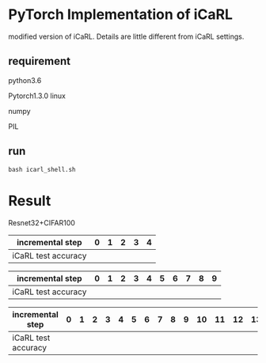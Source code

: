 # PyTorch Implementation of  iCaRL


modified version of iCaRL.
Details are little different from iCaRL settings.



## requirement

python3.6

Pytorch1.3.0 linux

numpy

PIL



## run

```shell
bash icarl_shell.sh
```





# Result

Resnet32+CIFAR100

| incremental step    | 0 | 1 | 2 | 3 | 4 |
| ------------------- | -- | -- | -- | -- | -- |
| iCaRL test accuracy | |||||

| incremental step    | 0 | 1 | 2 | 3 | 4 | 5 | 6 | 7 | 8 | 9|
| ------------------- | -- | -- | -- | -- | -- | -- | -- | -- | -- | -- |
| iCaRL test accuracy | ||||||||||

| incremental step    | 0 | 1 | 2 | 3 | 4 | 5 | 6 | 7 | 8 | 9| 10 | 11 | 12 | 13 | 14 | 15 | 16 | 17 | 18 | 19|
| ------------------- | -- | -- | -- | -- | -- | -- | -- | -- | -- | -- | -- | -- | -- | -- | -- | -- | -- | -- | -- | -- |
| iCaRL test accuracy | |||||||||||||||||||
